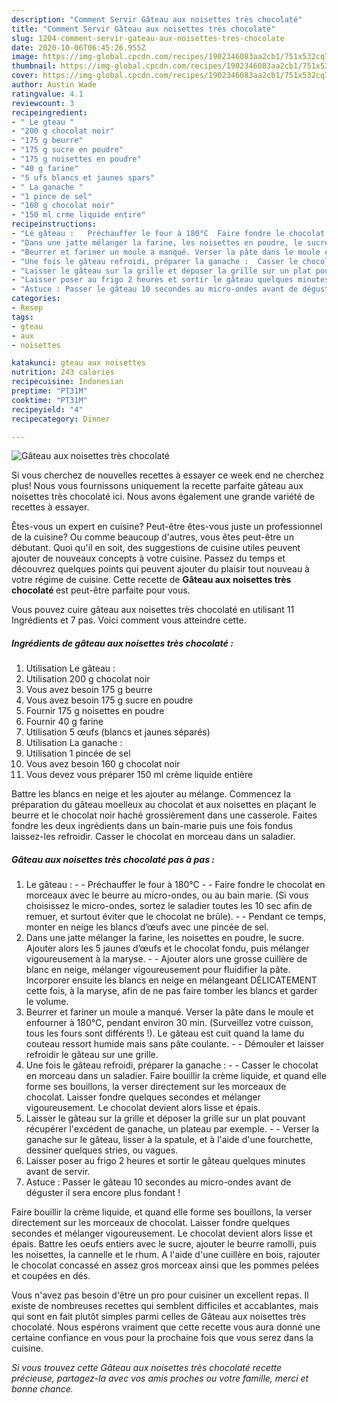 ```yaml
---
description: "Comment Servir Gâteau aux noisettes très chocolaté"
title: "Comment Servir Gâteau aux noisettes très chocolaté"
slug: 1204-comment-servir-gateau-aux-noisettes-tres-chocolate
date: 2020-10-06T06:45:26.955Z
image: https://img-global.cpcdn.com/recipes/1902346083aa2cb1/751x532cq70/gateau-aux-noisettes-tres-chocolate-photo-principale-de-la-recette.jpg
thumbnail: https://img-global.cpcdn.com/recipes/1902346083aa2cb1/751x532cq70/gateau-aux-noisettes-tres-chocolate-photo-principale-de-la-recette.jpg
cover: https://img-global.cpcdn.com/recipes/1902346083aa2cb1/751x532cq70/gateau-aux-noisettes-tres-chocolate-photo-principale-de-la-recette.jpg
author: Austin Wade
ratingvalue: 4.1
reviewcount: 3
recipeingredient:
- " Le gteau "
- "200 g chocolat noir"
- "175 g beurre"
- "175 g sucre en poudre"
- "175 g noisettes en poudre"
- "40 g farine"
- "5 ufs blancs et jaunes spars"
- " La ganache "
- "1 pince de sel"
- "160 g chocolat noir"
- "150 ml crme liquide entire"
recipeinstructions:
- "Le gâteau :   Préchauffer le four à 180°C  Faire fondre le chocolat en morceaux avec le beurre au micro-ondes, ou au bain marie. (Si vous choisissez le micro-ondes, sortez le saladier toutes les 10 sec afin de remuer, et surtout éviter que le chocolat ne brûle).  Pendant ce temps, monter en neige les blancs d’œufs avec une pincée de sel."
- "Dans une jatte mélanger la farine, les noisettes en poudre, le sucre. Ajouter alors les 5 jaunes d’œufs et le chocolat fondu, puis mélanger vigoureusement à la maryse.  Ajouter alors une grosse cuillère de blanc en neige, mélanger vigoureusement pour fluidifier la pâte. Incorporer ensuite les blancs en neige en mélangeant DÉLICATEMENT cette fois, à la maryse, afin de ne pas faire tomber les blancs et garder le volume."
- "Beurrer et fariner un moule a manqué. Verser la pâte dans le moule et enfourner à 180°C, pendant environ 30 min. (Surveillez votre cuisson, tous les fours sont différents !). Le gâteau est cuit quand la lame du couteau ressort humide mais sans pâte coulante.  Démouler et laisser refroidir le gâteau sur une grille."
- "Une fois le gâteau refroidi, préparer la ganache :  Casser le chocolat en morceau dans un saladier. Faire bouillir la crème liquide, et quand elle forme ses bouillons, la verser directement sur les morceaux de chocolat. Laisser fondre quelques secondes et mélanger vigoureusement. Le chocolat devient alors lisse et épais."
- "Laisser le gâteau sur la grille et déposer la grille sur un plat pouvant récupérer l&#39;excédent de ganache, un plateau par exemple.  Verser la ganache sur le gâteau, lisser à la spatule, et à l&#39;aide d&#39;une fourchette, dessiner quelques stries, ou vagues."
- "Laisser poser au frigo 2 heures et sortir le gâteau quelques minutes avant de servir."
- "Astuce : Passer le gâteau 10 secondes au micro-ondes avant de déguster il sera encore plus fondant !"
categories:
- Resep
tags:
- gteau
- aux
- noisettes

katakunci: gteau aux noisettes 
nutrition: 243 calories
recipecuisine: Indonesian
preptime: "PT31M"
cooktime: "PT31M"
recipeyield: "4"
recipecategory: Dinner

---
```



![Gâteau aux noisettes très chocolaté](https://img-global.cpcdn.com/recipes/1902346083aa2cb1/751x532cq70/gateau-aux-noisettes-tres-chocolate-photo-principale-de-la-recette.jpg)

Si vous cherchez de nouvelles recettes à essayer ce week end ne cherchez plus! Nous vous fournissons uniquement la recette parfaite gâteau aux noisettes très chocolaté ici. Nous avons également une grande variété de recettes à essayer.

Êtes-vous un expert en cuisine? Peut-être êtes-vous juste un professionnel de la cuisine? Ou comme beaucoup d'autres, vous êtes peut-être un débutant. Quoi qu'il en soit, des suggestions de cuisine utiles peuvent ajouter de nouveaux concepts à votre cuisine. Passez du temps et découvrez quelques points qui peuvent ajouter du plaisir tout nouveau à votre régime de cuisine. Cette recette de <strong> Gâteau aux noisettes très chocolaté </strong> est peut-être parfaite pour vous.

<!--inarticleads1-->

Vous pouvez cuire gâteau aux noisettes très chocolaté en utilisant 11 Ingrédients et 7 pas. Voici comment vous atteindre cette.

##### Ingrédients de gâteau aux noisettes très chocolaté :

1. Utilisation  Le gâteau :
1. Utilisation 200 g chocolat noir
1. Vous avez besoin 175 g beurre
1. Vous avez besoin 175 g sucre en poudre
1. Fournir 175 g noisettes en poudre
1. Fournir 40 g farine
1. Utilisation 5 œufs (blancs et jaunes séparés)
1. Utilisation  La ganache :
1. Utilisation 1 pincée de sel
1. Vous avez besoin 160 g chocolat noir
1. Vous devez vous préparer 150 ml crème liquide entière


Battre les blancs en neige et les ajouter au mélange. Commencez la préparation du gâteau moelleux au chocolat et aux noisettes en plaçant le beurre et le chocolat noir haché grossièrement dans une casserole. Faites fondre les deux ingrédients dans un bain-marie puis une fois fondus laissez-les refroidir. Casser le chocolat en morceau dans un saladier. 

<!--inarticleads2-->

##### Gâteau aux noisettes très chocolaté pas à pas :

1. Le gâteau :  -  - Préchauffer le four à 180°C -  - Faire fondre le chocolat en morceaux avec le beurre au micro-ondes, ou au bain marie. (Si vous choisissez le micro-ondes, sortez le saladier toutes les 10 sec afin de remuer, et surtout éviter que le chocolat ne brûle). -  - Pendant ce temps, monter en neige les blancs d’œufs avec une pincée de sel.
1. Dans une jatte mélanger la farine, les noisettes en poudre, le sucre. Ajouter alors les 5 jaunes d’œufs et le chocolat fondu, puis mélanger vigoureusement à la maryse. -  - Ajouter alors une grosse cuillère de blanc en neige, mélanger vigoureusement pour fluidifier la pâte. Incorporer ensuite les blancs en neige en mélangeant DÉLICATEMENT cette fois, à la maryse, afin de ne pas faire tomber les blancs et garder le volume.
1. Beurrer et fariner un moule a manqué. Verser la pâte dans le moule et enfourner à 180°C, pendant environ 30 min. (Surveillez votre cuisson, tous les fours sont différents !). Le gâteau est cuit quand la lame du couteau ressort humide mais sans pâte coulante. -  - Démouler et laisser refroidir le gâteau sur une grille.
1. Une fois le gâteau refroidi, préparer la ganache : -  - Casser le chocolat en morceau dans un saladier. Faire bouillir la crème liquide, et quand elle forme ses bouillons, la verser directement sur les morceaux de chocolat. Laisser fondre quelques secondes et mélanger vigoureusement. Le chocolat devient alors lisse et épais.
1. Laisser le gâteau sur la grille et déposer la grille sur un plat pouvant récupérer l&#39;excédent de ganache, un plateau par exemple. -  - Verser la ganache sur le gâteau, lisser à la spatule, et à l&#39;aide d&#39;une fourchette, dessiner quelques stries, ou vagues.
1. Laisser poser au frigo 2 heures et sortir le gâteau quelques minutes avant de servir.
1. Astuce : Passer le gâteau 10 secondes au micro-ondes avant de déguster il sera encore plus fondant !


Faire bouillir la crème liquide, et quand elle forme ses bouillons, la verser directement sur les morceaux de chocolat. Laisser fondre quelques secondes et mélanger vigoureusement. Le chocolat devient alors lisse et épais. Battre les oeufs entiers avec le sucre, ajouter le beurre ramolli, puis les noisettes, la cannelle et le rhum. A l&#39;aide d&#39;une cuillère en bois, rajouter le chocolat concassé en assez gros morceax ainsi que les pommes pelées et coupées en dés. 

<!--inarticleads1-->

<p>
Vous n'avez pas besoin d'être un pro pour cuisiner un excellent repas. Il existe de nombreuses recettes qui semblent difficiles et accablantes, mais qui sont en fait plutôt simples parmi celles de Gâteau aux noisettes très chocolaté. Nous espérons vraiment que cette recette vous aura donné une certaine confiance en vous pour la prochaine fois que vous serez dans la cuisine.
</p>

<p>
<i>Si vous trouvez cette Gâteau aux noisettes très chocolaté recette précieuse, partagez-la avec vos amis proches ou votre famille, merci et bonne chance.</i>
</p>
